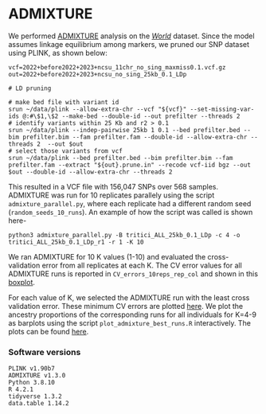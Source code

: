 # ADMIXTURE
We performed [ADMIXTURE](https://dalexander.github.io/admixture/download.html) analysis on the [*World*](../Datasets/Datasets.md) dataset. Since the model assumes linkage equilibrium among markers, we pruned our SNP dataset using PLINK, as shown below:
```
vcf=2022+before2022+2023+ncsu_11chr_no_sing_maxmiss0.1.vcf.gz
out=2022+before2022+2023+ncsu_no_sing_25kb_0.1_LDp

# LD pruning

# make bed file with variant id
srun ~/data/plink --allow-extra-chr --vcf "${vcf}" --set-missing-var-ids @:#\$1,\$2 --make-bed --double-id --out prefilter --threads 2
# identify variants within 25 Kb and r2 > 0.1
srun ~/data/plink --indep-pairwise 25kb 1 0.1 --bed prefilter.bed --bim prefilter.bim --fam prefilter.fam --double-id --allow-extra-chr --threads 2  --out $out
# select those variants from vcf
srun ~/data/plink --bed prefilter.bed --bim prefilter.bim --fam prefilter.fam --extract "${out}.prune.in" --recode vcf-iid bgz --out $out --double-id --allow-extra-chr --threads 2
```
This resulted in a VCF file with 156,047 SNPs over 568 samples. ADMIXTURE was run for 10 replicates parallely using the script `admixture_parallel.py`, where each replicate had a different random seed (`random_seeds_10_runs`). An example of how the script was called is shown here-
```
python3 admixture_parallel.py -B tritici_ALL_25kb_0.1_LDp -c 4 -o tritici_ALL_25kb_0.1_LDp_r1 -r 1 -K 10
```
We ran ADMIXTURE for 10 K values (1-10) and evaluated the cross-validation error from all replicates at each K. The CV error values for all ADMIXTURE runs is reported in `CV_errors_10reps_rep_col` and shown in this [boxplot](CV_error_boxplot_10_reps.pdf). 

For each value of K, we selected the ADMIXTURE run with the least cross validation error. These minimum CV errors are plotted [here](min_CV_error_10_reps.pdf). We plot the ancestry proportions of the corresponding runs for all individuals for K=4-9 as barplots using the script `plot_admixture_best_runs.R` interactively. The plots can be found [here](k4-9_admixture_barplot_w18.pdf).

### Software versions
```
PLINK v1.90b7
ADMIXTURE v1.3.0
Python 3.8.10
R 4.2.1
tidyverse 1.3.2
data.table 1.14.2
```
